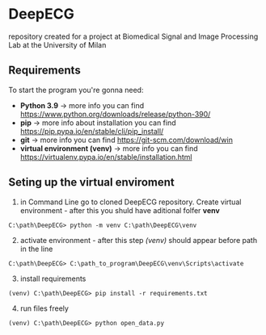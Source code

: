 # DeepECG
repository created for a project at Biomedical Signal and Image Processing Lab at the University of Milan

## Requirements

To start the program you're gonna need:

* **Python 3.9** -> more info you can find https://www.python.org/downloads/release/python-390/ 
* **pip** -> more info about installation you can find https://pip.pypa.io/en/stable/cli/pip_install/ 
* **git** -> more info you can find https://git-scm.com/download/win
* **virtual environment (venv)** -> more info you can find https://virtualenv.pypa.io/en/stable/installation.html


## Seting up the virtual enviroment 

1. in Command Line go to cloned DeepECG repository. Create virtual environment - after this you shuld have aditional folfer **venv**

```commandline
C:\path\DeepECG> python -m venv C:\path\DeepECG\venv
```
2. activate environment - after this step *(venv)* should appear before path in the line
```commandline
C:\path\DeepECG> C:\path_to_program\DeepECG\venv\Scripts\activate
```

3. install requirements
```commandline
(venv) C:\path\DeepECG> pip install -r requirements.txt
```

4. run files freely 
```commandline
(venv) C:\path\DeepECG> python open_data.py
```
